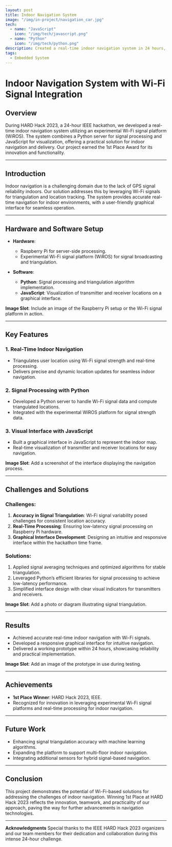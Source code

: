 ```yaml
---
layout: post
title: Indoor Navigation System
image: "/img/in-project/navigation_car.jpg"
tech:
  - name: "JavaScript"
    icon: "/img/tech/javascript.png"
  - name: "Python"
    icon: "/img/tech/python.png"
description: Created a real-time indoor navigation system in 24 hours, integrating experimental Wi-Fi signal platforms with a Python server and JavaScript interface. 1st Place Winner at HARD Hack 2023.
tags:
  - Embedded System
---
```


# Indoor Navigation System with Wi-Fi Signal Integration

## Overview
During HARD Hack 2023, a 24-hour IEEE hackathon, we developed a real-time indoor navigation system utilizing an experimental Wi-Fi signal platform (WiROS). The system combines a Python server for signal processing and JavaScript for visualization, offering a practical solution for indoor navigation and delivery. Our project earned the 1st Place Award for its innovation and functionality.

---

## Introduction
Indoor navigation is a challenging domain due to the lack of GPS signal reliability indoors. Our solution addresses this by leveraging Wi-Fi signals for triangulation and location tracking. The system provides accurate real-time navigation for indoor environments, with a user-friendly graphical interface for seamless operation.

---

## Hardware and Software Setup
- **Hardware**:
  - Raspberry Pi for server-side processing.
  - Experimental Wi-Fi signal platform (WiROS) for signal broadcasting and triangulation.

- **Software**:
  - **Python**: Signal processing and triangulation algorithm implementation.
  - **JavaScript**: Visualization of transmitter and receiver locations on a graphical interface.

**Image Slot**: Include an image of the Raspberry Pi setup or the Wi-Fi signal platform in action.

---

## Key Features
### 1. Real-Time Indoor Navigation
- Triangulates user location using Wi-Fi signal strength and real-time processing.
- Delivers precise and dynamic location updates for seamless indoor navigation.

### 2. Signal Processing with Python
- Developed a Python server to handle Wi-Fi signal data and compute triangulated locations.
- Integrated with the experimental WiROS platform for signal strength data.

### 3. Visual Interface with JavaScript
- Built a graphical interface in JavaScript to represent the indoor map.
- Real-time visualization of transmitter and receiver locations for easy navigation.

**Image Slot**: Add a screenshot of the interface displaying the navigation process.

---

## Challenges and Solutions
### Challenges:
1. **Accuracy in Signal Triangulation**: Wi-Fi signal variability posed challenges for consistent location accuracy.
2. **Real-Time Processing**: Ensuring low-latency signal processing on Raspberry Pi hardware.
3. **Graphical Interface Development**: Designing an intuitive and responsive interface within the hackathon time frame.

### Solutions:
1. Applied signal averaging techniques and optimized algorithms for stable triangulation.
2. Leveraged Python’s efficient libraries for signal processing to achieve low-latency performance.
3. Simplified interface design with clear visual indicators for transmitters and receivers.

**Image Slot**: Add a photo or diagram illustrating signal triangulation.

---

## Results
- Achieved accurate real-time indoor navigation with Wi-Fi signals.
- Developed a responsive graphical interface for intuitive navigation.
- Delivered a working prototype within 24 hours, showcasing reliability and practical implementation.

**Image Slot**: Add an image of the prototype in use during testing.

---

## Achievements
- **1st Place Winner**: HARD Hack 2023, IEEE.
- Recognized for innovation in leveraging experimental Wi-Fi signal platforms and real-time processing for indoor navigation.

---

## Future Work
- Enhancing signal triangulation accuracy with machine learning algorithms.
- Expanding the platform to support multi-floor indoor navigation.
- Integrating additional sensors for hybrid signal-based navigation.

---

## Conclusion
This project demonstrates the potential of Wi-Fi-based solutions for addressing the challenges of indoor navigation. Winning 1st Place at HARD Hack 2023 reflects the innovation, teamwork, and practicality of our approach, paving the way for further advancements in navigation technologies.

---

**Acknowledgments**
Special thanks to the IEEE HARD Hack 2023 organizers and our team members for their dedication and collaboration during this intense 24-hour challenge.
